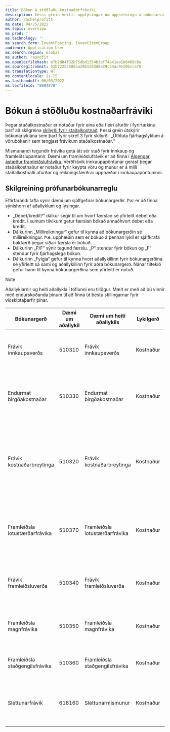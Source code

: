 ```yaml
---
title: Bókun á stöðluðu kostnaðarfráviki
description: Þessi grein veitir upplýsingar um uppsetningu á bókunarsniðum fyrir staðalkostnað.
author: rachelprofitt
ms.date: 04/25/2022
ms.topic: overview
ms.prod: ''
ms.technology: ''
ms.search.form: InventPosting, InventItemGroup
audience: Application User
ms.search.region: Global
ms.author: raprofit
ms.openlocfilehash: e7b2d04f32b75dbd1354b3ef74a41ea1b6469c8a
ms.sourcegitcommit: 52b7225350daa29b1263d8e29c54ac9e20bcca70
ms.translationtype: HT
ms.contentlocale: is-IS
ms.lasthandoff: 06/03/2022
ms.locfileid: "8894878"
---
```

# <a name="standard-cost-variance-posting"></a>Bókun á stöðluðu kostnaðarfráviki

Þegar staðalkostnaður er notaður fyrir eina eða fleiri afurðir í fyrirtækinu þarf að skilgreina [skilyrði fyrir staðalkostnað](/supply-chain/cost-management/prerequisites-standard-costs.md). Þessi grein útskýrir bókunarlyklana sem þarf fyrir skref 3 fyrir skilyrði, „Úthluta fjárhagslyklum á vörubókanir sem tengjast frávikum staðalkostnaðar.“

Mismunandi tegundir frávika geta átt sér stað fyrir innkaup og framleiðslupantanir. Dæmi um framleiðslufrávik er að finna í [Algengar ástæður framleiðslufrávika](/supply-chain/cost-management/common-sources-of-production-variances.md). Verðfrávik innkaupapöntunar gerast þegar staðalkostnaður er notaður fyrir keypta vöru og munur er á milli staðalkostnaði afurðar og reikningsfærðrar upphæðar í innkaupapöntuninni.

## <a name="sample-posting-profile-configuration"></a>Skilgreining prófunarbókunarreglu

Eftirfarandi tafla sýnir dæmi um sjálfgefnar bókunargerðir. Þar er að finna sýnishorn af aðallyklum og lýsingar.

- „Debet/kredit?“ dálkur segir til um hvort færslan sé yfirleitt debet eða kredit. Í sumum tilvikum getur færslan bókað annaðhvort debet eða kredit.
- Dálkurinn „Millireikningur“ gefur til kynna að bókunargerðin sé millireikningur. Þ.e. upphæðin sem er bókuð á þennan lykil er sjálfkrafa bakfærð þegar síðari færsla er bókuð.
- Dálkurinn „P/F“ sýnir tegund færslu. „P“ stendur fyrir bókun og „F“ stendur fyrir fjárhagslega bókun.
- Dálkurinn „Fylgja“ gefur til kynna hvort aðallykillinn fyrir bókunargerðina sé yfirleitt sá sami og aðallykillinn fyrir aðra bókunargerð. Nánar tiltekið gefur hann til kynna bókunargerðina sem yfirleitt er notuð.

> [!NOTE]
> Aðallyklarnir og heiti aðallykla í töflunni eru tillögur. Mælt er með að þú vinnir með endurskoðanda þínum til að finna út bestu stillingarnar fyrir viðskiptaþarfir þínar.

| Bókunargerð | Dæmi um aðallykil | Dæmi um heiti aðallykils | Lykilgerð | Debet/Kredit? | Millireikningur | P/F | Fylgja | Lýsing |
|--------------|----------------------|---------------------------|--------------|---------------|------------------|-----|--------|-------------|
| Frávik innkaupaverðs | 510310 | Frávik innkaupaverðs | Kostnaður | Annaðhvort | Nr. | F | Á ekki við | Þessi lykill er notaður þegar frávik er á milli innkaupsverðs og staðalkostnaðar og innkaupapöntunar. |
| Endurmat birgðakostnaðar | 510330 | Endurmat birgðakostnaðar | Kostnaður | Annaðhvort | Nr. | F | Á ekki við | Þessi reikningur er notaður þegar ný kostnaðarútgáfa er virkjuð fyrir staðlaðan kostnaðarlið til að endurmeta vörubirgðirnar. |
| Frávik kostnaðarbreytinga | 510320 | Frávik kostnaðarbreytinga | Kostnaður | Annaðhvort | Nr. | F | Á ekki við | Þessi lykill er notaður þegar mismunur er á staðalkostnaði milli svæða eða þegar vöru er skilað og breyting er á upprunalegum staðalkostnaði og núverandi staðalkostnaði fyrir vöru. |
| Framleiðsla lotustærðarfrávika | 510370 | Framleiðsla lotustærðarfrávika | Kostnaður | Annaðhvort | Nr. | F | Á ekki við | Þessi lykill er notaður þegar munur er á milli útreikningsgrunns uppskriftir og raunverulegu magni fyrir kostnaðarútreikning framleiðslupöntunar. |
| Frávik framleiðsluverða | 510340 | Frávik framleiðsluverða | Kostnaður | Annaðhvort | Nr. | F | Á ekki við | Þessi reikningur er notaður þegar verðmunur er á áætluðum kostnaði og raunverulegum kostnaði fyrir framleiðslupöntun. |
| Framleiðsla magnfrávika | 510350 | Framleiðsla magnfrávika | Kostnaður | Annaðhvort | Nr. | F | Á ekki við | Þessi reikningur er notaður þegar magnmunur er á áætluðum kostnaði og raunkostnaði við framleiðslupöntun. |
| Framleiðsla staðgengilsfrávika | 510360 | Framleiðsla staðgengilsfrávika | Kostnaður | Annaðhvort | Nr. | F | Á ekki við | Þessi reikningur er notaður þegar óvænt neysla á sér stað á framleiðslupöntun. |
| Sléttunarfrávik | 618160 | Sléttunarmismunur | Kostnaður | Annaðhvort | Nr. | F | Á ekki við | Þessi lykill er notaður þegar sléttunarmunur er til staðar þegar framleiðslukostnaður er reiknaður út frá staðalkostnaði. |
